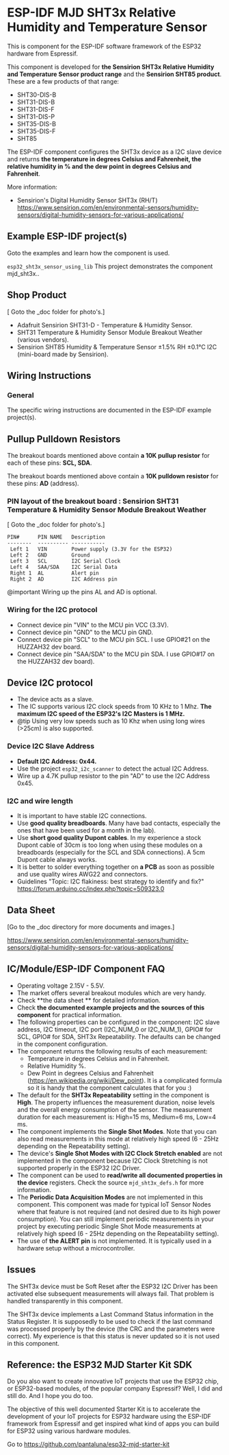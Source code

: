 # ESP-IDF MJD SHT3x Relative Humidity and Temperature Sensor

This is component for the ESP-IDF software framework of the ESP32 hardware from Espressif.

This component is developed for **the Sensirion SHT3x Relative Humidity and Temperature Sensor product range** and the **Sensirion SHT85 product**. These are a few products of that range:

- SHT30-DIS-B
- SHT31-DIS-B
- SHT31-DIS-F
- SHT31-DIS-P
- SHT35-DIS-B
- SHT35-DIS-F
- SHT85

The ESP-IDF component configures the SHT3x device as a I2C slave device and returns **the temperature in degrees Celsius and Fahrenheit, the relative humidity in % and the dew point in degrees Celsius and Fahrenheit**.

More information:
- Sensirion's Digital Humidity Sensor SHT3x (RH/T) 
  <https://www.sensirion.com/en/environmental-sensors/humidity-sensors/digital-humidity-sensors-for-various-applications/>



## Example ESP-IDF project(s)

Goto the examples and learn how the component is used.

```esp32_sht3x_sensor_using_lib``` This project demonstrates the component mjd_sht3x..




## Shop Product

[ Goto the _doc folder for photo's.]

- Adafruit Sensirion SHT31-D - Temperature & Humidity Sensor.
- SHT31 Temperature & Humidity Sensor Module Breakout Weather (various vendors).
- Sensirion SHT85 Humidity & Temperature Sensor ±1.5% RH ±0.1°C I2C (mini-board made by Sensirion).



## Wiring Instructions

### General

The specific wiring instructions are documented in the  ESP-IDF example project(s).



## Pullup Pulldown Resistors

The breakout boards mentioned above contain **a 10K pullup resistor** for each of these pins: **SCL, SDA**.

The breakout boards mentioned above contain a **10K pulldown resistor** for these pins: **AD** (address).



### PIN layout of the breakout board : Sensirion SHT31 Temperature & Humidity Sensor Module Breakout Weather

[ Goto the _doc folder for photo's.]

```
PIN#      PIN NAME	 Description
--------  ---------- -----------
 Left 1   VIN        Power supply (3.3V for the ESP32)
 Left 2   GND        Ground
 Left 3   SCL        I2C Serial Clock
 Left 4   SAA/SDA    I2C Serial Data
 Right 1  AL         Alert pin
 Right 2  AD         I2C Address pin
```

@important Wiring up the pins AL and AD is optional.



### Wiring for the I2C protocol

- Connect device pin "VIN" to the MCU pin VCC (3.3V).
- Connect device pin "GND" to the MCU pin GND.
- Connect device pin "SCL" to the MCU pin SCL. I use GPIO#21 on the HUZZAH32 dev board.
- Connect device pin "SAA/SDA" to the MCU pin SDA. I use GPIO#17 on the HUZZAH32 dev board).



## Device I2C protocol

- The device acts as a slave.
- The IC supports various I2C clock speeds from 10 KHz to 1 Mhz. **The maximum I2C speed of the ESP32's I2C Masters is 1 MHz.**
- @tip Using very low speeds such as 10 Khz when using long wires (>25cm) is also supported.



### Device I2C Slave Address

- **Default I2C Address: 0x44.**
- Use the project ```esp32_i2c_scanner``` to detect the actual I2C Address.
- Wire up a 4.7K pullup resistor to the pin "AD" to use the I2C Address 0x45.



### I2C and wire length

- It is important to have stable I2C connections.
- Use **good quality breadboards**. Many have bad contacts, especially the ones that have been used for a month in the lab).
- Use **short good quality Dupont cables**. In my experience a stock Dupont cable of 30cm is too long when using these modules on a breadboards (especially for the SCL and SDA connections). A 5cm Dupont cable always works.
- It is better to solder everything together on **a PCB** as soon as possible and use quality wires AWG22 and connectors.
- Guidelines "Topic: I2C flakiness:  best strategy to identify and fix?" https://forum.arduino.cc/index.php?topic=509323.0



## Data Sheet
[Go to the _doc directory for more documents and images.]

<https://www.sensirion.com/en/environmental-sensors/humidity-sensors/digital-humidity-sensors-for-various-applications/>




## IC/Module/ESP-IDF Component FAQ
- Operating voltage 2.15V - 5.5V.
- The market offers several breakout modules which are very handy.
- Check **the data sheet ** for detailed information.
- Check **the documented example projects and the sources of this component** for practical information.
- The following properties can be configured in the component: I2C slave address, I2C timeout, I2C port (I2C_NUM_0 or I2C_NUM_1), GPIO# for SCL, GPIO# for SDA,  SHT3x Repeatability. The defaults can be changed in the component configuration.
- The component returns the following results of each measurement:
  - Temperature in degrees Celsius and in Fahrenheit.
  - Relative Humidity %.
  - Dew Point in degrees Celsius and Fahrenheit (<https://en.wikipedia.org/wiki/Dew_point>). It is a complicated formula so it is handy that the component calculates that for you :)
- The default for the **SHT3x Repeatability** setting in the component is **High**. The property influences the measurement duration, noise levels and the overall energy consumption of the sensor. The measurement duration for each measurement is: High=15 ms, Medium=6 ms, Low=4 ms.
- The component implements the **Single Shot Modes**. Note that you can also read measurements in this mode at relatively high speed (6 - 25Hz depending on the Repeatability setting).
- The device's **Single Shot Modes with I2C Clock Stretch enabled** are not implemented in the component because I2C Clock Stretching is not supported properly in the ESP32 I2C Driver.
- The component can be used to **read/write all documented properties in the device** registers. Check the source ```mjd_sht3x_defs.h``` for more information.
- The **Periodic Data Acquisition Modes** are not implemented in this component. This component was made for typical IoT Sensor Nodes where that feature is not required (and not desired due to its high power consumption). You can still implement periodic measurements in your project by executing periodic Single Shot Mode measurements at relatively high speed (6 - 25Hz depending on the Repeatability setting).
- The use of **the ALERT pin** is not implemented. It is typically used in a hardware setup without a microcontroller.



## Issues

The SHT3x device must be Soft Reset after the ESP32 I2C Driver has been activated else subsequent measurements will always fail. That problem is handled transparently in this component.

The SHT3x device implements a Last Command Status information in the Status Register. It is supposedly to be used to check if the last command was processed properly by the device (the CRC and the parameters were correct). My experience is that this status is never updated so it is not used in this component.



## Reference: the ESP32 MJD Starter Kit SDK

Do you also want to create innovative IoT projects that use the ESP32 chip, or ESP32-based modules, of the popular company Espressif? Well, I did and still do. And I hope you do too.

The objective of this well documented Starter Kit is to accelerate the development of your IoT projects for ESP32 hardware using the ESP-IDF framework from Espressif and get inspired what kind of apps you can build for ESP32 using various hardware modules.

Go to https://github.com/pantaluna/esp32-mjd-starter-kit

